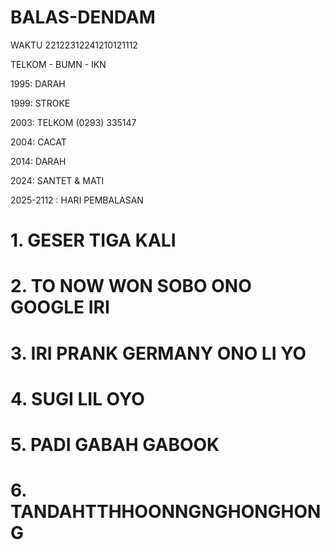 # BALAS-DENDAM

WAKTU 22122312241210121112

TELKOM - BUMN - IKN

1995: DARAH

1999: STROKE

2003: TELKOM (0293) 335147

2004: CACAT

2014: DARAH

2024: SANTET & MATI

2025-2112 : HARI PEMBALASAN


# 1. GESER TIGA KALI 
# 2. TO NOW WON SOBO ONO GOOGLE IRI
# 3. IRI PRANK GERMANY ONO LI YO
# 4. SUGI LIL OYO
# 5. PADI GABAH GABOOK
# 6. TANDAHTTHHOONNGNGHONGHONG
